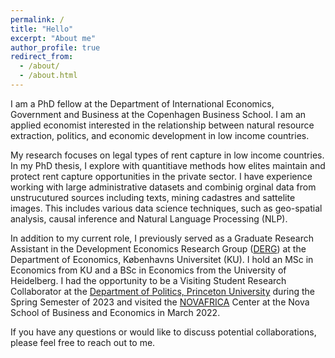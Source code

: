 ```yaml
---
permalink: /
title: "Hello"
excerpt: "About me"
author_profile: true
redirect_from: 
  - /about/
  - /about.html
---
```

I am a PhD fellow at the Department of International Economics, Government and Business at the Copenhagen Business School.  I am an applied economist interested in the relationship between natural resource extraction, politics, and economic development in low income countries.

My research focuses on legal types of rent capture in low income countries. In my PhD thesis, I explore with quantitiave methods how elites maintain and protect rent capture opportunities in the private sector. I have experience working with large administrative datasets and combinig orginal data from unstrucutured sources including texts, mining cadastres and sattelite images. This includes various data science techniques, such as geo-spatial analysis, causal inference and Natural Language Processing (NLP).

In addition to my current role, I previously served as a Graduate Research Assistant in the Development Economics Research Group ([DERG](https://www.econ.ku.dk/derg/)) at the Department of Economics, Københavns Universitet (KU). I hold an MSc in Economics from KU and a BSc in Economics from the University of Heidelberg.  I had the opportunity to be a Visiting Student Research Collaborator at the [Department of Politics, Princeton University](https://politics.princeton.edu/) during the Spring Semester of 2023 and visited the [NOVAFRICA](https://novafrica.org/) Center at the Nova School of Business and Economics in March 2022.

If you have any questions or would like to discuss potential collaborations, please feel free to reach out to me.
